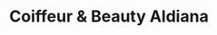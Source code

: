 ---
title: "Coiffeur & Beauty Aldiana"
url: /klagenfurt-am-woerthersee/coiffeur-und-beauty-aldiana/
shop: Friseur
---